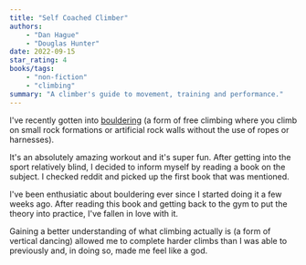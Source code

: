 ```yaml
---
title: "Self Coached Climber"
authors:
    - "Dan Hague"
    - "Douglas Hunter"
date: 2022-09-15
star_rating: 4
books/tags:
    - "non-fiction"
    - "climbing"
summary: "A climber's guide to movement, training and performance."
---
```

I've recently gotten into [bouldering](https://en.wikipedia.org/wiki/Bouldering) (a form of free climbing where you climb on small rock formations or artificial rock walls without the use of ropes or harnesses).

It's an absolutely amazing workout and it's super fun. After getting into the sport relatively blind, I decided to inform myself by reading a book on the subject. I checked reddit and picked up the first book that was mentioned.

I've been enthusiatic about bouldering ever since I started doing it a few weeks ago. After reading this book and getting back to the gym to put the theory into practice, I've fallen in love with it.

Gaining a better understanding of what climbing actually is (a form of vertical dancing) allowed me to complete harder climbs than I was able to previously and, in doing so, made me feel like a god.
